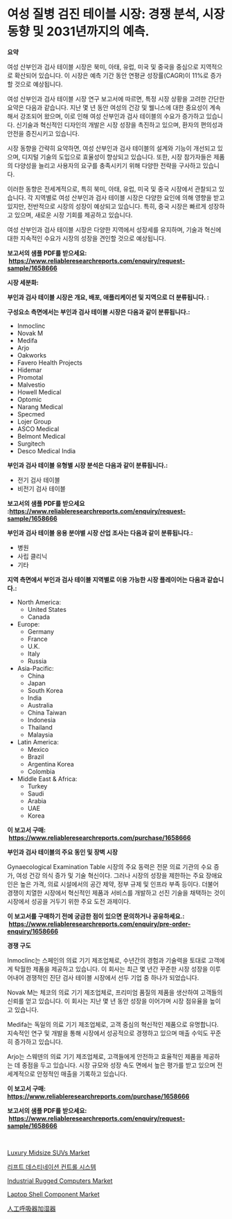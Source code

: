 <p><h1>여성 질병 검진 테이블 시장: 경쟁 분석, 시장 동향 및 2031년까지의 예측.</h1></p><p><strong>요약</strong></p>
<p><p>여성 산부인과 검사 테이블 시장은 북미, 아태, 유럽, 미국 및 중국을 중심으로 지역적으로 확산되어 있습니다. 이 시장은 예측 기간 동안 연평균 성장률(CAGR)이 11%로 증가할 것으로 예상됩니다. </p><p>여성 산부인과 검사 테이블 시장 연구 보고서에 따르면, 특정 시장 상황을 고려한 간단한 요약은 다음과 같습니다. 지난 몇 년 동안 여성의 건강 및 웰니스에 대한 중요성이 계속해서 강조되어 왔으며, 이로 인해 여성 산부인과 검사 테이블의 수요가 증가하고 있습니다. 신기술과 혁신적인 디자인의 개발은 시장 성장을 촉진하고 있으며, 환자의 편의성과 안전을 증진시키고 있습니다.</p><p>시장 동향을 간략히 요약하면, 여성 산부인과 검사 테이블의 설계와 기능이 개선되고 있으며, 디지털 기술의 도입으로 효율성이 향상되고 있습니다. 또한, 시장 참가자들은 제품의 다양성을 늘리고 사용자의 요구를 충족시키기 위해 다양한 전략을 구사하고 있습니다.</p><p>이러한 동향은 전세계적으로, 특히 북미, 아태, 유럽, 미국 및 중국 시장에서 관찰되고 있습니다. 각 지역별로 여성 산부인과 검사 테이블 시장은 다양한 요인에 의해 영향을 받고 있지만, 전반적으로 시장의 성장이 예상되고 있습니다. 특히, 중국 시장은 빠르게 성장하고 있으며, 새로운 시장 기회를 제공하고 있습니다.</p><p>여성 산부인과 검사 테이블 시장은 다양한 지역에서 성장세를 유지하며, 기술과 혁신에 대한 지속적인 수요가 시장의 성장을 견인할 것으로 예상됩니다.</p></p>
<p><strong>보고서의 샘플 PDF를 받으세요: &nbsp;<a href="https://www.reliableresearchreports.com/enquiry/request-sample/1658666">https://www.reliableresearchreports.com/enquiry/request-sample/1658666</a></strong></p>
<p><strong>시장 세분화:</strong></p>
<p><strong> 부인과 검사 테이블 시장은 개요, 배포, 애플리케이션 및 지역으로 더 분류됩니다. :</strong></p>
<p><strong>구성요소 측면에서는 부인과 검사 테이블 시장은 다음과 같이 분류됩니다.:</strong></p>
<p><ul><li>Inmoclinc</li><li>Novak M</li><li>Medifa</li><li>Arjo</li><li>Oakworks</li><li>Favero Health Projects</li><li>Hidemar</li><li>Promotal</li><li>Malvestio</li><li>Howell Medical</li><li>Optomic</li><li>Narang Medical</li><li>Specmed</li><li>Lojer Group</li><li>ASCO Medical</li><li>Belmont Medical</li><li>Surgitech</li><li>Desco Medical India</li></ul></p>
<p><strong> 부인과 검사 테이블 유형별 시장 분석은 다음과 같이 분류됩니다.:</strong></p>
<p><ul><li>전기 검사 테이블</li><li>비전기 검사 테이블</li></ul></p>
<p><strong>보고서의 샘플 PDF를 받으세요 :<a href="https://www.reliableresearchreports.com/enquiry/request-sample/1658666">https://www.reliableresearchreports.com/enquiry/request-sample/1658666</a></strong></p>
<p><strong> 부인과 검사 테이블 응용 분야별 시장 산업 조사는 다음과 같이 분류됩니다.:</strong></p>
<p><ul><li>병원</li><li>사립 클리닉</li><li>기타</li></ul></p>
<p><strong>지역 측면에서 부인과 검사 테이블 지역별로 이용 가능한 시장 플레이어는 다음과 같습니다.:</strong></p>
<p><ul>
    <li>
        North America:
        <ul>
            <li>United States</li>
            <li>Canada</li>
        </ul>
    </li>
    <li>
        Europe:
        <ul>
            <li>Germany</li>
            <li>France</li>
            <li>U.K.</li>
            <li>Italy</li>
            <li>Russia</li>
        </ul>
    </li>
    <li>
        Asia-Pacific:
        <ul>
            <li>China</li>
            <li>Japan</li>
            <li>South Korea</li>
            <li>India</li>
            <li>Australia</li>
            <li>China Taiwan</li>
            <li>Indonesia</li>
            <li>Thailand</li>
            <li>Malaysia</li>
        </ul>
    </li>
    <li>
        Latin America:
        <ul>
            <li>Mexico</li>
            <li>Brazil</li>
            <li>Argentina Korea</li>
            <li>Colombia</li>
        </ul>
    </li>
    <li>
        Middle East & Africa:
        <ul>
            <li>Turkey</li>
            <li>Saudi</li>
            <li>Arabia</li>
            <li>UAE</li>
            <li>Korea</li>
        </ul>
    </li>
    </ul></p>
<p><strong>이 보고서 구매: &nbsp;<a href="https://www.reliableresearchreports.com/purchase/1658666">https://www.reliableresearchreports.com/purchase/1658666</a></strong></p>
<p><strong>부인과 검사 테이블의 주요 동인 및 장벽 시장</strong></p>
<p><p>Gynaecological Examination Table 시장의 주요 동력은 전문 의료 기관의 수요 증가, 여성 건강 의식 증가 및 기술 혁신이다. 그러나 시장의 성장을 제한하는 주요 장애요인은 높은 가격, 의료 시설에서의 공간 제약, 정부 규제 및 인프라 부족 등이다. 더불어 경쟁이 치열한 시장에서 혁신적인 제품과 서비스를 개발하고 선진 기술을 채택하는 것이 시장에서 성공을 거두기 위한 주요 도전 과제이다.</p></p>
<p><strong>이 보고서를 구매하기 전에 궁금한 점이 있으면 문의하거나 공유하세요.: &nbsp;<a href="https://www.reliableresearchreports.com/enquiry/pre-order-enquiry/1658666">https://www.reliableresearchreports.com/enquiry/pre-order-enquiry/1658666</a></strong></p>
<p><strong>경쟁 구도</strong></p>
<p><p>Inmoclinc는 스페인의 의료 기기 제조업체로, 수년간의 경험과 기술력을 토대로 고객에게 탁월한 제품을 제공하고 있습니다. 이 회사는 최근 몇 년간 꾸준한 시장 성장을 이루어내어 경쟁적인 진단 검사 테이블 시장에서 선두 기업 중 하나가 되었습니다.</p><p>Novak M는 체코의 의료 기기 제조업체로, 프리미엄 품질의 제품을 생산하여 고객들의 신뢰를 얻고 있습니다. 이 회사는 지난 몇 년 동안 성장을 이어가며 시장 점유율을 높이고 있습니다.</p><p>Medifa는 독일의 의료 기기 제조업체로, 고객 중심의 혁신적인 제품으로 유명합니다. 지속적인 연구 및 개발을 통해 시장에서 성공적으로 경쟁하고 있으며 매출 수익도 꾸준히 증가하고 있습니다.</p><p>Arjo는 스웨덴의 의료 기기 제조업체로, 고객들에게 안전하고 효율적인 제품을 제공하는 데 중점을 두고 있습니다. 시장 규모와 성장 속도 면에서 높은 평가를 받고 있으며 전 세계적으로 안정적인 매출을 기록하고 있습니다.</p></p>
<p><strong>이 보고서 구매: &nbsp; <a href="https://www.reliableresearchreports.com/purchase/1658666">https://www.reliableresearchreports.com/purchase/1658666</a></strong></p>
<p><strong>보고서의 샘플 PDF를 받으세요: &nbsp;<a href="https://www.reliableresearchreports.com/enquiry/request-sample/1658666">https://www.reliableresearchreports.com/enquiry/request-sample/1658666</a></strong><strong></strong></p>
<p>&nbsp;</p>
<p><p><a href="https://issuu.com/reportprime-2/docs/luxury-midsize-suvs-market-size-2030.pptx">Luxury Midsize SUVs Market</a></p><p><a href="https://github.com/vs2869dizt0/Market-Research-Report-List-1/blob/main/108611812352.md">리프트 데스티네이션 컨트롤 시스템</a></p><p><a href="https://github.com/julyju69/Market-Research-Report-List-2/blob/main/industrial-rugged-computers-market.md">Industrial Rugged Computers Market</a></p><p><a href="https://github.com/gdfhhhj/Market-Research-Report-List-3/blob/main/laptop-shell-component-market.md">Laptop Shell Component Market</a></p><p><a href="https://github.com/AaronVargas43/Market-Research-Report-List-1/blob/main/204441613524.md">人工呼吸器加湿器</a></p></p>